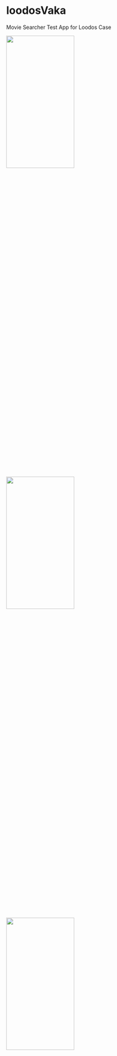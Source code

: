 # loodosVaka
Movie Searcher Test App for Loodos Case


<img src="https://lh3.googleusercontent.com/u/0/drive-viewer/AFGJ81qUTuKEJtQqundtgzvh8iERyR7eHfGE05d7CQyC7zJj1fuY77jFKjMz428oG7NWQxm5fcwW4Y95drA70Y3-JzEjMeWnPQ=w1920-h961"  width="60%" height="30%">
<img src="https://i.hizliresim.com/otc24xz.PNG"  width="60%" height="30%">
<img src="https://i.hizliresim.com/tgodoxy.PNG"  width="60%" height="30%">

